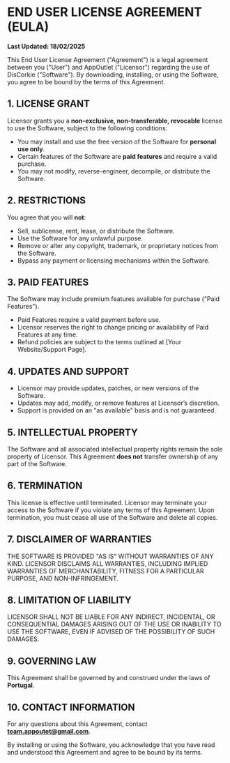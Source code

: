 # END USER LICENSE AGREEMENT (EULA)

**Last Updated: 18/02/2025**

This End User License Agreement ("Agreement") is a legal agreement between you ("User") and AppOutlet ("Licensor") regarding the use of DisCorkie ("Software"). By downloading, installing, or using the Software, you agree to be bound by the terms of this Agreement.

## 1. LICENSE GRANT
Licensor grants you a **non-exclusive, non-transferable, revocable** license to use the Software, subject to the following conditions:

- You may install and use the free version of the Software for **personal use only**.
- Certain features of the Software are **paid features** and require a valid purchase.
- You may not modify, reverse-engineer, decompile, or distribute the Software.

## 2. RESTRICTIONS
You agree that you will **not**:

- Sell, sublicense, rent, lease, or distribute the Software.
- Use the Software for any unlawful purpose.
- Remove or alter any copyright, trademark, or proprietary notices from the Software.
- Bypass any payment or licensing mechanisms within the Software.

## 3. PAID FEATURES
The Software may include premium features available for purchase ("Paid Features").

- Paid Features require a valid payment before use.
- Licensor reserves the right to change pricing or availability of Paid Features at any time.
- Refund policies are subject to the terms outlined at [Your Website/Support Page].

## 4. UPDATES AND SUPPORT
- Licensor may provide updates, patches, or new versions of the Software.
- Updates may add, modify, or remove features at Licensor’s discretion.
- Support is provided on an "as available" basis and is not guaranteed.

## 5. INTELLECTUAL PROPERTY
The Software and all associated intellectual property rights remain the sole property of Licensor. This Agreement **does not** transfer ownership of any part of the Software.

## 6. TERMINATION
This license is effective until terminated. Licensor may terminate your access to the Software if you violate any terms of this Agreement. Upon termination, you must cease all use of the Software and delete all copies.

## 7. DISCLAIMER OF WARRANTIES
THE SOFTWARE IS PROVIDED "AS IS" WITHOUT WARRANTIES OF ANY KIND. LICENSOR DISCLAIMS ALL WARRANTIES, INCLUDING IMPLIED WARRANTIES OF MERCHANTABILITY, FITNESS FOR A PARTICULAR PURPOSE, AND NON-INFRINGEMENT.

## 8. LIMITATION OF LIABILITY
LICENSOR SHALL NOT BE LIABLE FOR ANY INDIRECT, INCIDENTAL, OR CONSEQUENTIAL DAMAGES ARISING OUT OF THE USE OR INABILITY TO USE THE SOFTWARE, EVEN IF ADVISED OF THE POSSIBILITY OF SUCH DAMAGES.

## 9. GOVERNING LAW
This Agreement shall be governed by and construed under the laws of **Portugal**.

## 10. CONTACT INFORMATION
For any questions about this Agreement, contact **team.appoutet@gmail.com**.

By installing or using the Software, you acknowledge that you have read and understood this Agreement and agree to be bound by its terms.

